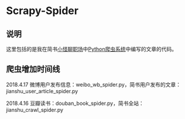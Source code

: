 Scrapy-Spider
============

说明
----

这里包括的是我在简书[小怪聊职场](https://www.jianshu.com/u/c34455009dd8)中[Python爬虫系统](https://www.jianshu.com/nb/18470815)中编写的文章的代码。

爬虫增加时间线
------------

2018.4.17
微博用户发布信息：weibo_wb_spider.py，简书用户发布的文章：jianshu_user_article_spider.py

2018.4.16
豆瓣读书：douban_book_spider.py，简书全站：jianshu_crawl_spider.py